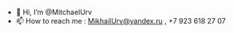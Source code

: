 - 👋 Hi, I’m @MitchaelUrv
- 📫 How to reach me : MikhailUrv@yandex.ru , +7 923 618 27 07

<!---
MitchaelUrv/MitchaelUrv is a ✨ special ✨ repository because its `README.md` (this file) appears on your GitHub profile.
You can click the Preview link to take a look at your changes.
--->
